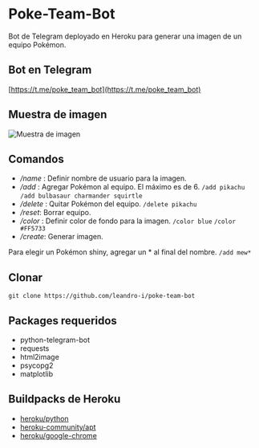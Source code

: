 # Poke-Team-Bot
Bot de Telegram deployado en Heroku para generar una imagen de un equipo Pokémon.

## Bot en Telegram
[https://t.me/poke_team_bot](https://t.me/poke_team_bot)

## Muestra de imagen
![Muestra de imagen](https://i.ibb.co/nRZNHVM/poketeam.jpg)

## Comandos
- */name* <user-name>: Definir nombre de usuario para la imagen.  
- */add* <pokemon-name>: Agregar Pokémon al equipo. El máximo es de 6. `/add pikachu` `/add bulbasaur charmander squirtle`  
- */delete* <pokemon-name>: Quitar Pokémon del equipo. `/delete pikachu`  
- */reset*: Borrar equipo.  
- */color* <color-code>: Definir color de fondo para la imagen. `/color blue` `/color #FF5733`  
- */create*: Generar imagen.

Para elegir un Pokémon shiny, agregar un \* al final del nombre. `/add mew*`

## Clonar
`git clone https://github.com/leandro-i/poke-team-bot`

## Packages requeridos
- python-telegram-bot
- requests
- html2image
- psycopg2
- matplotlib

## Buildpacks de Heroku
- [heroku/python](https://github.com/heroku/heroku-buildpack-python)
- [heroku-community/apt](https://github.com/heroku/heroku-buildpack-apt)
- [heroku/google-chrome](https://github.com/aurelmegn/heroku-buildpack-google-chrome)